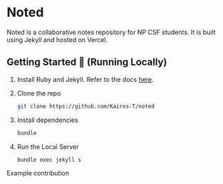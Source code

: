 # Noted
Noted is a collaborative notes repository for NP CSF students. It is built using Jekyll and hosted on Vercel.

## Getting Started 🚀 (Running Locally)
1. Install Ruby and Jekyll. Refer to the docs [here](https://jekyllrb.com/docs/).

2. Clone the repo
    ```sh
    git clone https://github.com/Kairos-T/noted
    ```
3. Install dependencies
    ```sh
   bundle
    ```
   
4. Run the Local Server
    ```sh
    bundle exec jekyll s
    ```

Example contribution
